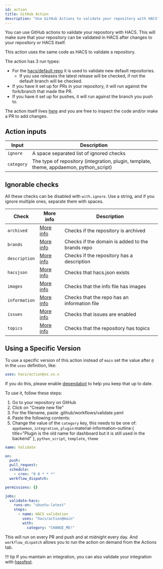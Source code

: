 ```yaml
---
id: action
title: GitHub Action
description: "Use GitHub Actions to validate your repository with HACS"
---
```


You can use GitHub actions to validate your repository with HACS.
This will make sure that your repository can be validated in HACS after changes to your repository or HACS itself.

This action uses the same code as HACS to validate a repository.

The action has 3 run types:

- For the [hacs/default repo](https://github.com/hacs/default) it is used to validate new default repositories.
  - If you use releases the latest release will be checked, if not the default branch will be checked.
- If you have it set up for PRs in your repository, it will run against the fork/branch that made the PR.
- If you have it set up for pushes, it will run against the branch you push to.

The action itself lives [here](https://github.com/hacs/action) and you are free to inspect the code and/or make a PR to add changes.

## Action inputs

| Input      | Description                                                                             |
| ---------- | --------------------------------------------------------------------------------------- |
| `ignore`   | A space separated list of ignored checks                                                |
| `category` | The type of repository (integration, plugin, template, theme, appdaemon, python_script) |

## Ignorable checks

All these checks can be disabled with `with.ignore`. Use a string, and if you ignore multiple ones, separate them with spaces.

| Check         | More info                                                 | Description                                      |
| ------------- | --------------------------------------------------------- | ------------------------------------------------ |
| `archived`    | [More info](/docs/publish/include.md#check-archived)      | Checks if the repository is archived             |
| `brands`      | [More info](/docs/publish/include.md#check-brands)        | Checks if the domain is added to the brands repo |
| `description` | [More info](/docs/publish/include.md#check-repository)    | Checks if the repository has a description       |
| `hacsjson`    | [More info](/docs/publish/include.md#check-hacs-manifest) | Checks that hacs.json exists                     |
| `images`      | [More info](/docs/publish/include.md#check-images)        | Checks that the info file has images             |
| `information` | [More info](/docs/publish/include.md#check-repository)    | Checks that the repo has an information file     |
| `issues`      | [More info](/docs/publish/include.md#check-repository)    | Checks that issues are enabled                   |
| `topics`      | [More info](/docs/publish/include.md#check-repository)    | Checks that the repository has topics            |

## Using a Specific Version

To use a specific version of this action instead of `main` set the value after `@` in the `uses` definition, like:

```yaml
uses: hacs/action@xx.xx.x
```

If you do this, please enable [dependabot](https://docs.github.com/en/code-security/dependabot/dependabot-version-updates) to help you keep that up to date.

To use it, follow these steps:

1. Go to your repository on GitHub
1. Click on "Create new file"
1. For the filename, paste .github/workflows/validate.yaml
1. Paste the following contents:
1. Change the value of the `category` key, this needs to be one of: `appdaemon`, `integration`, `plugin`:material-information-outline:{ title="Plugin is the old name for dashboard but it is still used in the backend" }, `python_script`, `template`, `theme`

```yaml title=".github/workflows/validate.yml"
name: Validate

on:
  push:
  pull_request:
  schedule:
    - cron: "0 0 * * *"
  workflow_dispatch:

permissions: {}

jobs:
  validate-hacs:
    runs-on: "ubuntu-latest"
    steps:
      - name: HACS validation
        uses: "hacs/action@main"
        with:
          category: "CHANGE_ME!"
```

This will run on every PR and push and at midnight every day. And `workflow_dispatch` allows you to run the action on demand from the Actions tab.

!!! tip
If you maintain an integration, you can also validate your integration with [hassfest](https://developers.home-assistant.io/blog/2020/04/16/hassfest).
